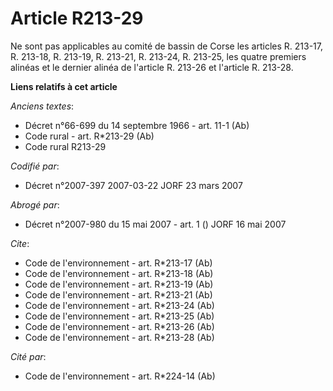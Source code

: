 # Article R213-29

Ne sont pas applicables au comité de bassin de Corse les articles R. 213-17, R. 213-18, R. 213-19, R. 213-21, R. 213-24, R.
213-25, les quatre premiers alinéas et le dernier alinéa de l'article R. 213-26 et l'article R. 213-28.

**Liens relatifs à cet article**

_Anciens textes_:

  - Décret n°66-699 du 14 septembre 1966 - art. 11-1 (Ab)
  - Code rural - art. R*213-29 (Ab)
  - Code rural R213-29

_Codifié par_:

  - Décret n°2007-397 2007-03-22 JORF 23 mars 2007

_Abrogé par_:

  - Décret n°2007-980 du 15 mai 2007 - art. 1 () JORF 16 mai 2007

_Cite_:

  - Code de l'environnement - art. R*213-17 (Ab)
  - Code de l'environnement - art. R*213-18 (Ab)
  - Code de l'environnement - art. R*213-19 (Ab)
  - Code de l'environnement - art. R*213-21 (Ab)
  - Code de l'environnement - art. R*213-24 (Ab)
  - Code de l'environnement - art. R*213-25 (Ab)
  - Code de l'environnement - art. R*213-26 (Ab)
  - Code de l'environnement - art. R*213-28 (Ab)

_Cité par_:

  - Code de l'environnement - art. R*224-14 (Ab)

